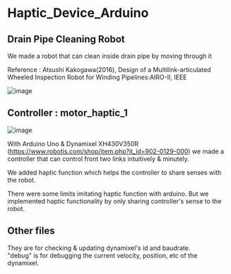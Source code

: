 # Haptic_Device_Arduino

## Drain Pipe Cleaning Robot

We made a robot that can clean inside drain pipe by moving through it

Reference : Atsushi Kakogawa(2016), Design of a Multilink-articulated Wheeled Inspection Robot for Winding Pipelines:AIRO-Ⅱ, IEEE

![image](https://user-images.githubusercontent.com/86711384/185090482-feae1dd0-aaf1-4dd9-bba4-3ca795b865d5.png)

## Controller : motor_haptic_1
![image](https://user-images.githubusercontent.com/86711384/185094723-173a92b6-c9d8-4331-bbb4-4b33bd3f4b2e.png)
   
With Arduino Uno & Dynamixel XH430V350R (https://www.robotis.com/shop/item.php?it_id=902-0129-000)
we made a controller that can control front two links intuitively & minutely.   
   
We added haptic function which helps the controller to share senses with the robot.   
   
There were some limits imitating haptic function with arduino. 
But we implemented haptic functionality by only sharing controller's sense to the robot. 
   
## Other files
They are for checking & updating dynamixel's id and baudrate.   
"debug" is for debugging the current velocity, position, etc of the dynamixel.   

